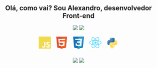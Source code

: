 <h2 align="center"> 
 Olá, como vai? Sou Alexandro, desenvolvedor Front-end 
</h2>

<div align="center">
 <img height = "180em" src="https://github-readme-stats.vercel.app/api?username=alexandrolsf&show_icons=true&theme=highcontrast" />
 <img height = "180em" src="https://github-readme-stats.vercel.app/api/top-langs/?username=alexandrolsf&layout=compact&langs_count=16&theme=highcontrast"/>
</div>

<div align="center" style="display: inline_block"><br>
  <img align="center"  height="40" width="40" hspace="5" src="https://raw.githubusercontent.com/devicons/devicon/master/icons/javascript/javascript-plain.svg">
  <img align="center"  height="40" width="40" hspace="5" src="https://raw.githubusercontent.com/devicons/devicon/master/icons/html5/html5-original.svg">
  <img align="center"  height="40" width="40" hspace="5" src="https://raw.githubusercontent.com/devicons/devicon/master/icons/css3/css3-original.svg">
  <img align="center"  height="40" width="40" hspace="5" src="https://raw.githubusercontent.com/devicons/devicon/master/icons/react/react-original.svg">
  <img align="center"  height="40" width="40" hspace="5" src="https://raw.githubusercontent.com/devicons/devicon/master/icons/python/python-original.svg">
</div>

##

<div align="center"> 
  <a href="https://instagram.com/alexandrolsf_" target="_blank"><img src="https://img.shields.io/badge/-Instagram-%23E4405F?style=for-the-badge&logo=instagram&logoColor=white" target="_blank"></a> 
  <a href="https://www.linkedin.com/in/alexandro-lopes-192ba8219" target="_blank"><img src="https://img.shields.io/badge/-LinkedIn-%230077B5?style=for-the-badge&logo=linkedin&logoColor=white" target="_blank"></a> 
</div>



